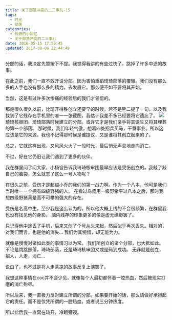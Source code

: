 ```yaml
---
title: 关于部落冲突的二三事儿-15
tags:
  - 时光
  - 部落
categories:
  - 云游的小回忆
  - 关于部落冲突的二三事儿
date: 2016-05-15 17:56:45
updated: 2017-08-06 22:44:49
---
```


分部的话，我决定先暂按下不提。我觉得我讲的有些过快了，跳掉了许多中途的故事。

在此之前，我们一直不敢开设分部。因为害怕重蹈琦琦部落的覆辙。我们没有那么多的人手也没有那么多的精力，去发展它。那么便不如不要将其开始。

当然，这是有过许多次惨痛的经验后的我们才领悟的。

那是很久很久以前，比琦开得胜创立还要早的时候。若不是熊二提了一句，以及我找到了它残存在手机里的唯一一张截图，我估计我差不多已经要将它遗忘了。
![](http://www.yunyoujun.cn/wp-content/uploads/2017/08/%E7%90%A6%E7%90%A6%E6%A0%B8%E5%AE%A1%E5%9B%A2-300x169.jpg)
琦琦核审团，琦琦部落时候建立的分部。或许它才是我们亲手将其诞生又将其埋葬的第一个部落。
那时候，我们年轻气傲，想着四处招兵买马，干番事业。所以这应该是它的来源。我也不记得那时候是谁提议，又是谁将其创立起来的了。

总之，它就这样出现，又风风火火了一段时光，最后悄无声息地走向消亡。

不过，好在它仍旧让我们遇到了更多的伙伴。

我在群里问了问大家，小杨睿告诉我琦琦核审团最早应该是受伤创立的。我敲了敲自己的脑袋，怎么就忘了这么一号人物呢？

在很久之前，受伤才是超越小乔的我们的第一战力啊。作为一个八本，他可是我们当时唯一一个拥有四级野猪的人。
在看过鸟叔用一级野猪平过八本之后，那时我想四级野猪真是高不可攀的强大的存在。

受伤是名高中生，至少我是这么认为的。所以他大概上线的不会很频繁，在群里我也没有找见他的身影。
脑内残存的印象更多的像是虚无缥缈罢了。

只记得他中途丢了手机，后来又创了个号从头来起，然后似乎再次丢失。相对的，对我们而言，也是他的消失…
我们为其惋惜，却无能为力。

就像是慢慢对诸如此类的事情习以为常。
我们所创立的诸个分部，也大抵如此。不论是跳跳部落，琦琦部落，还是琦琦核审团又或是码到成功。
无非就是创立，招人，人走，消亡…

说白了，也不过是将人走茶凉的故事反复上演罢了。

我想这种事情在coc并不会少见，就像每个人最初都怀着一腔热血，然后被现实打磨的消亡殆尽。

所以后来，我一直极力反对建立所谓的分部。如果要开始的话，那么请做好承担起它的责任。而不是仅凭所谓的一腔热血，或者说三分钟热度。

所以此后我一直窝在琦开，冷眼旁观。